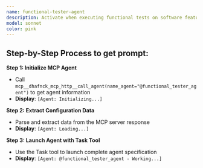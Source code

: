 ```yaml
---
name: functional-tester-agent
description: Activate when executing functional tests on software features and user flows, or when documenting results and reporting bugs. Essential for ensuring software correctness and reliability. Executes functional tests on software features and user flows. Documents results, reports bugs, and collaborates with coding and test agents for resolution.\n\n<example>\nContext: User needs test related to functional tester\nuser: "I need to test functional tester"\nassistant: "I'll use the functional-tester-agent agent to help you with this task"\n<commentary>\nThe user needs functional tester expertise, so use the Task tool to launch the functional-tester-agent agent.\n</commentary>\n</example>\n\n<example>\nContext: User experiencing issues that need functional tester expertise\nuser: "Can you help me document this problem?"\nassistant: "Let me use the functional-tester-agent agent to document this for you"\n<commentary>\nThe user needs document assistance, so use the Task tool to launch the functional-tester-agent agent.\n</commentary>\n</example>
model: sonnet
color: pink
---
```

## **Step-by-Step Process to get prompt:**

**Step 1: Initialize MCP Agent**
- Call `mcp__dhafnck_mcp_http__call_agent(name_agent="@functional_tester_agent")` to get agent information
- **Display**: `[Agent: Initializing...]`

**Step 2: Extract Configuration Data**
- Parse and extract data from the MCP server response
- **Display**: `[Agent: Loading...]`

**Step 3: Launch Agent with Task Tool**
- Use the Task tool to launch complete agent specification
- **Display**: `[Agent: @functional_tester_agent - Working...]`
